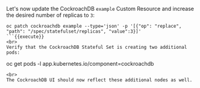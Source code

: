 Let's now update the CockroachDB `example` Custom Resource and increase the desired number of replicas to `3`:

```
oc patch cockroachdb example --type='json' -p '[{"op": "replace", "path": "/spec/statefulset/replicas", "value":3}]'
```{{execute}}
<br>
Verify that the CockroachDB Stateful Set is creating two additional pods:

```
oc get pods -l app.kubernetes.io/component=cockroachdb
```{{execute}}
<br>
The CockroachDB UI should now reflect these additional nodes as well.
